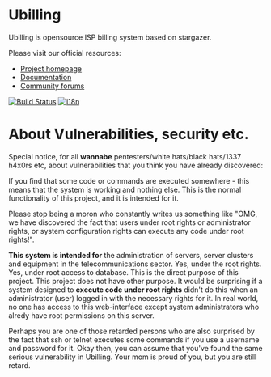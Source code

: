Ubilling
========

Ubilling is opensource ISP billing system based on stargazer.

Please visit our official resources:

  * [Project homepage](http://ubilling.net.ua)
  * [Documentation](http://wiki.ubilling.net.ua)
  * [Community forums](http://local.com.ua/forum/forum/144-stargazer-ubilling/)

[![Build Status](https://travis-ci.org/nightflyza/Ubilling.svg?branch=master)](https://travis-ci.org/nightflyza/Ubilling)
[![i18n](https://hosted.weblate.org/widgets/ubilling/-/svg-badge.svg)](https://hosted.weblate.org/engage/ubilling/)

About Vulnerabilities, security etc.
========
Special notice, for all **wannabe** pentesters/white hats/black hats/1337 h4x0rs etc, about vulnerabilities that you think you have already discovered:

If you find that some code or commands are executed somewhere - this means that the system is working and nothing else. This is the normal functionality of this project, and it is intended for it.

Please stop being a moron who constantly writes us something like "OMG, we have discovered the fact that users under root rights or administrator rights, or system configuration rights can execute any code under root rights!".

**This system is intended for** the administration of servers, server clusters and equipment in the telecommunications sector. Yes, under the root rights. Yes, under root access to database. This is the direct purpose of this project. This project does not have other purpose. It would be surprising if a system designed to **execute code under root rights** didn't do this when an administrator (user) logged in with the necessary rights for it. In real world, no one has access to this web-interface except system administrators who alredy have root permissions on this server.

Perhaps you are one of those retarded persons who are also surprised by the fact that ssh or telnet executes some commands if you use a username and password for it. Okay then, you can assume that you've found the same serious vulnerability in Ubilling. Your mom is proud of you, but you are still retard.